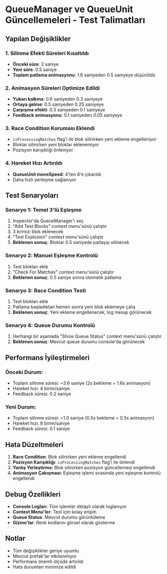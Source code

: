 # QueueManager ve QueueUnit Güncellemeleri - Test Talimatları

## Yapılan Değişiklikler

### 1. Silinme Efekti Süreleri Kısaltıldı
- **Önceki süre**: 2 saniye
- **Yeni süre**: 0.5 saniye
- **Toplam patlama animasyonu**: 1.6 saniyeden 0.5 saniyeye düşürüldü

### 2. Animasyon Süreleri Optimize Edildi
- **Yukarı kalkma**: 0.6 saniyeden 0.3 saniyeye
- **Ortaya gelme**: 0.5 saniyeden 0.25 saniyeye  
- **Çarpışma efekti**: 0.3 saniyeden 0.1 saniyeye
- **Feedback animasyonu**: 0.1 saniyeden 0.05 saniyeye

### 3. Race Condition Koruması Eklendi
- `isProcessingMatches` flag'i ile blok silinirken yeni ekleme engelleniyor
- Bloklar silinirken yeni bloklar eklenemiyor
- Pozisyon karışıklığı önleniyor

### 4. Hareket Hızı Artırıldı
- **QueueUnit moveSpeed**: 4'ten 8'e çıkarıldı
- Daha hızlı yerleşme sağlanıyor

## Test Senaryoları

### Senaryo 1: Temel 3'lü Eşleşme
1. Inspector'da QueueManager'ı seç
2. "Add Test Blocks" context menu'sünü çalıştır
3. 3 kırmızı blok eklenecek
4. "Test Explosion" context menu'sünü çalıştır
5. **Beklenen sonuç**: Bloklar 0.5 saniyede patlayıp silinecek

### Senaryo 2: Manuel Eşleşme Kontrolü
1. Test blokları ekle
2. "Check For Matches" context menu'sünü çalıştır
3. **Beklenen sonuç**: 0.5 saniye sonra otomatik patlama

### Senaryo 3: Race Condition Testi
1. Test blokları ekle
2. Patlama başladıktan hemen sonra yeni blok eklemeye çalış
3. **Beklenen sonuç**: Yeni ekleme engellenecek, log mesajı görünecek

### Senaryo 4: Queue Durumu Kontrolü
1. Herhangi bir aşamada "Show Queue Status" context menu'sünü çalıştır
2. **Beklenen sonuç**: Mevcut queue durumu console'da görünecek

## Performans İyileştirmeleri

### Önceki Durum:
- Toplam silinme süresi: ~3.6 saniye (2s bekleme + 1.6s animasyon)
- Hareket hızı: 4 birim/saniye
- Feedback süresi: 0.2 saniye

### Yeni Durum:
- Toplam silinme süresi: ~1.0 saniye (0.5s bekleme + 0.5s animasyon)
- Hareket hızı: 8 birim/saniye  
- Feedback süresi: 0.1 saniye

## Hata Düzeltmeleri

1. **Race Condition**: Blok silinirken yeni ekleme engellendi
2. **Pozisyon Karışıklığı**: `isProcessingMatches` flag'i ile önlendi
3. **Yanlış Yerleştirme**: Blok silinirken pozisyon güncellemesi engellendi
4. **Animasyon Çakışması**: Eşleşme işlemi sırasında yeni eşleşme kontrolü engellendi

## Debug Özellikleri

- **Console Logları**: Tüm işlemler detaylı olarak loglanıyor
- **Context Menu'ler**: Test için kolay erişim
- **Queue Status**: Mevcut durumu görüntüleme
- **Gizmo'lar**: Renk kodlarını görsel olarak gösterme

## Notlar

- Tüm değişiklikler geriye uyumlu
- Mevcut prefab'lar etkilenmiyor
- Performans önemli ölçüde artırıldı
- Hata durumları minimize edildi
